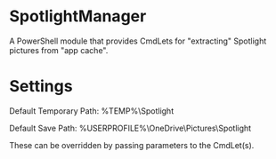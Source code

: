 # SpotlightManager
A PowerShell module that provides CmdLets for "extracting" Spotlight pictures from "app cache".

# Settings

Default Temporary Path: %TEMP%\Spotlight

Default Save Path: %USERPROFILE%\OneDrive\Pictures\Spotlight


These can be overridden by passing parameters to the CmdLet(s).